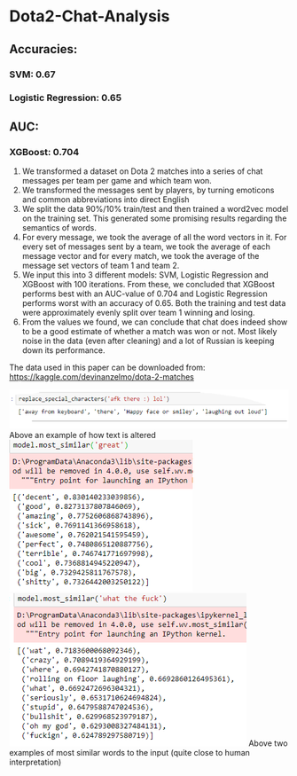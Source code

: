 # Dota2-Chat-Analysis

## Accuracies:

### SVM: 0.67
### Logistic Regression: 0.65

## AUC:

### XGBoost: 0.704

1. We transformed a dataset on Dota 2 matches into a series of chat messages per team per game and which team won.
2. We transformed the messages sent by players, by turning emoticons and common abbreviations into direct English
3. We split the data 90%/10% train/test and then trained a word2vec model on the training set. This generated some promising results regarding the semantics of words.
4. For every message, we took the average of all the word vectors in it. For every set of messages sent by a team, we took the average of each message vector and for every match, we took the average of the message set vectors of team 1 and team 2.
5. We input this into 3 different models: SVM, Logistic Regression and XGBoost with 100 iterations. From these, we concluded that XGBoost performs best with an AUC-value of 0.704 and Logistic Regression performs worst with an accuracy of 0.65. Both the training and test data were approximately evenly split over team 1 winning and losing.
6. From the values we found, we can conclude that chat does indeed show to be a good estimate of whether a match was won or not. Most likely noise in the data (even after cleaning) and a lot of Russian is keeping down its performance.

The data used in this paper can be downloaded from:
https://kaggle.com/devinanzelmo/dota-2-matches

![alt text](https://raw.githubusercontent.com/FrederickWillem/Dota2-Chat-Analysis/master/data/test.png)
Above an example of how text is altered
![alt text](https://raw.githubusercontent.com/FrederickWillem/Dota2-Chat-Analysis/master/data/great.png)
![alt text](https://raw.githubusercontent.com/FrederickWillem/Dota2-Chat-Analysis/master/data/wtf.png)
Above two examples of most similar words to the input (quite close to human interpretation)
